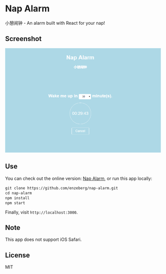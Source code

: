 # Nap Alarm
小憩闹钟 - An alarm built with React for your nap!

## Screenshot
<img src='./screenshots/nap-alarm.png'>

## Use
You can check out the online version: [Nap Alarm](https://enzeberg.github.io/nap-alarm/), or run this app locally:

    git clone https://github.com/enzeberg/nap-alarm.git
    cd nap-alarm
    npm install
    npm start

Finally, visit `http://localhost:3000`.

## Note
This app does not support iOS Safari.

## License
MIT
